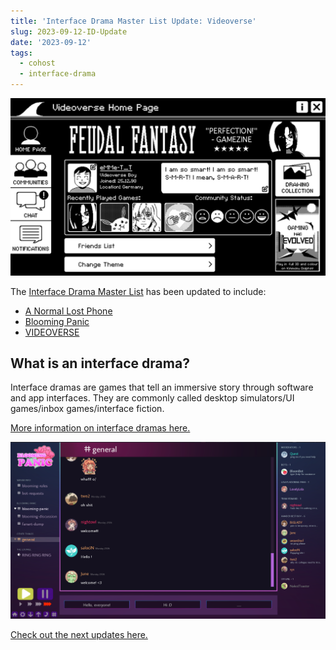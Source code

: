```yaml
---
title: 'Interface Drama Master List Update: Videoverse'
slug: 2023-09-12-ID-Update
date: '2023-09-12'
tags:
  - cohost
  - interface-drama
---
```


![A black and white screenshot of the video game Videoverse.](videoverse.png)

The [Interface Drama Master List](https://illuminesce.net/interface-drama) has been updated to include:

* [A Normal Lost Phone](https://dearvillagers.itch.io/a-normal-lost-phone)
* [Blooming Panic](https://robobarbie.itch.io/blooming-panic)
* [VIDEOVERSE](https://store.steampowered.com/app/2079180/VIDEOVERSE/)

## What is an interface drama?

Interface dramas are games that tell an immersive story through software and app interfaces. They are commonly called desktop simulators/UI games/inbox games/interface fiction.

[More information on interface dramas here.](/posts/2023-08-15-Interface-Drama-Master-List.html)

![A screenshot of the interface drama, Blooming Panic.](blooming.png)

[Check out the next updates here.](/posts/2024-01-21-Interface-Drama-Master-List-Update.html)
